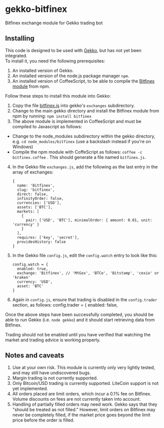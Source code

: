 # gekko-bitfinex

Bitfinex exchange module for Gekko trading bot

## Installing

This code is designed to be used with [Gekko](https://github.com/askmike/gekko), but has not yet been integrated.  
To install it, you need the following prerequisites:

1. An installed version of Gekko.
2. An installed version of the node.js package manager ```npm```.
3. An installed version of CoffeeScript, to be able to compile the [Bitfinex module](https://github.com/gferrin/bitfinex) from npm.

Follow these steps to install this module into Gekko:

1. Copy the file [bitfinex.js](https://raw.githubusercontent.com/antonivs/gekko-bitfinex/master/bitfinex.js) into gekko's ```exchanges``` subdirectory.
2. Change to the main gekko directory and install the Bitfinex module from npm by running: ```npm install bitfinex```
3. The above module is implemented in CoffeeScript and must be compiled to Javascript as follows:
  * Change to the node_modules subdirectory within the gekko directory, e.g. ```cd node_modules/bitfinex``` (use a backslash instead if you're on Windows)
  * Compile the npm module with CoffeScript as follows: ```coffee -c bitfinex.coffee``` .  This should generate a file named ```bitfinex.js```.
4. In the Gekko file ```exchanges.js```, add the following as the last entry in the array of exchanges:
    ```
    {
      name: 'Bitfinex',
      slug: 'bitfinex',
      direct: false,
      infinityOrder: false,
      currencies: ['USD'],
      assets: ['BTC'],
      markets: [
        {
          pair: ['USD', 'BTC'], minimalOrder: { amount: 0.01, unit: 'currency' }
        }
      ],
      requires: ['key', 'secret'],
      providesHistory: false
    }
    ```
5. In the Gekko file ```config.js```, edit the ```config.watch``` entry to look like this:
    ```
    config.watch = {
      enabled: true,
      exchange: 'Bitfinex', // 'MtGox', 'BTCe', 'Bitstamp', 'cexio' or 'kraken'
      currency: 'USD',
      asset: 'BTC'
    }
    ```
6. Again in ```config.js```, ensure that trading is disabled in the ```config.trader``` section, as follows:
    config.trader = {
      enabled: false,

Once the above steps have been successfully completed, you should be able to run Gekko (i.e. ```node gekko```) and it should start retrieving data from Bitfinex.

Trading should not be enabled until you have verified that watching the market and trading advice is working properly.

## Notes and caveats

1. Use at your own risk. This module is currently only very lightly tested, and may still have undiscovered bugs.
2. Margin trading is not currently supported.
3. Only Bitcoin/USD trading is currently supported.  LiteCoin support is not yet implemented.
4. All orders placed are limit orders, which incur a 0.1% fee on Bitfinex.  Volume discounts on fees are not currently taken into account.
5. Handling of partially filled orders may need work. Gekko says that they "should be treated as not filled."  However, limit orders on Bitfinex may never be completely filled, if the market price goes beyond the limit price before the order is filled.

